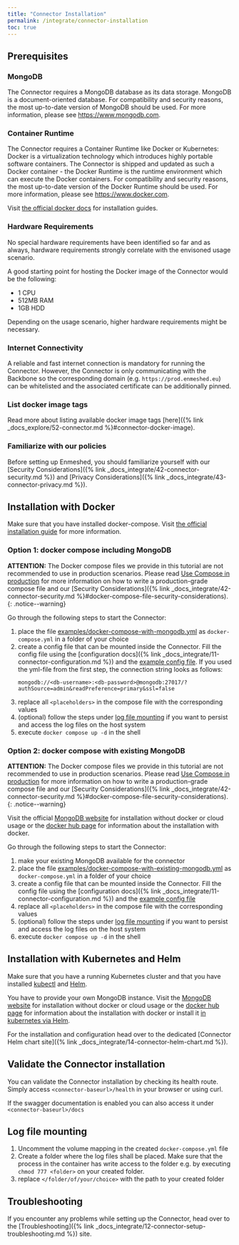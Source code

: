 ```yaml
---
title: "Connector Installation"
permalink: /integrate/connector-installation
toc: true
---
```


## Prerequisites

### MongoDB

The Connector requires a MongoDB database as its data storage. MongoDB is a document-oriented database. For compatibility and security reasons, the most up-to-date version of MongoDB should be used.
For more information, please see <https://www.mongodb.com>.

### Container Runtime

The Connector requires a Container Runtime like Docker or Kubernetes: Docker is a virtualization technology which introduces highly portable software containers. The Connector is shipped and updated as such a Docker container - the Docker Runtime is the runtime environment which can execute the Docker containers. For compatibility and security reasons, the most up-to-date version of the Docker Runtime should be used.
For more information, please see <https://www.docker.com>.

Visit [the official docker docs](https://docs.docker.com/get-docker/) for installation guides.

### Hardware Requirements

No special hardware requirements have been identified so far and as always, hardware requirements strongly correlate with the envisoned usage scenario.

A good starting point for hosting the Docker image of the Connector would be the following:

- 1 CPU
- 512MB RAM
- 1GB HDD

Depending on the usage scenario, higher hardware requirements might be necessary.

### Internet Connectivity

A reliable and fast internet connection is mandatory for running the Connector. However, the Connector is only communicating with the Backbone so the corresponding domain (e.g. `https://prod.enmeshed.eu`) can be whitelisted and the associated certificate can be additionally pinned.

### List docker image tags

Read more about listing available docker image tags [here]({% link _docs_explore/52-connector.md %}#connector-docker-image).

### Familiarize with our policies

Before setting up Enmeshed, you should familiarize yourself with our [Security Considerations]({% link _docs_integrate/42-connector-security.md %}) and [Privacy Considerations]({% link _docs_integrate/43-connector-privacy.md %}).

## Installation with Docker

Make sure that you have installed docker-compose. Visit [the official installation guide](https://docs.docker.com/compose/install/) for more information.

### Option 1: docker compose including MongoDB

**ATTENTION:** The Docker compose files we provide in this tutorial are not recommended to use in production scenarios. Please read [Use Compose in production](https://docs.docker.com/compose/production/) for more information on how to write a production-grade compose file and our [Security Considerations]({% link _docs_integrate/42-connector-security.md %}#docker-compose-file-security-considerations).
{: .notice--warning}

Go through the following steps to start the Connector:

1. place the file [examples/docker-compose-with-mongodb.yml](https://raw.githubusercontent.com/nmshd/nmshd.github.io/main/_docs_integrate/examples/docker-compose-with-mongodb.yml) as `docker-compose.yml` in a folder of your choice
2. create a config file that can be mounted inside the Connector. Fill the config file using the [configuration docs]({% link _docs_integrate/11-connector-configuration.md %}) and the [example config file](https://raw.githubusercontent.com/nmshd/nmshd.github.io/main/_docs_integrate/examples/example.config.json). If you used the yml-file from the first step, the connection string looks as follows:
   ```text
   mongodb://<db-username>:<db-password>@mongodb:27017/?authSource=admin&readPreference=primary&ssl=false
   ```
3. replace all `<placeholders>` in the compose file with the corresponding values
4. (optional) follow the steps under [log file mounting](#log-file-mounting) if you want to persist and access the log files on the host system
5. execute `docker compose up -d` in the shell

### Option 2: docker compose with existing MongoDB

**ATTENTION:** The Docker compose files we provide in this tutorial are not recommended to use in production scenarios. Please read [Use Compose in production](https://docs.docker.com/compose/production/) for more information on how to write a production-grade compose file and our [Security Considerations]({% link _docs_integrate/42-connector-security.md %}#docker-compose-file-security-considerations).
{: .notice--warning}

Visit the official [MongoDB website](https://www.mongodb.com/) for installation without docker or cloud usage or the [docker hub page](https://hub.docker.com/_/mongo) for information about the installation with docker.

Go through the following steps to start the Connector:

1. make your existing MongoDB available for the connector
2. place the file [examples/docker-compose-with-existing-mongodb.yml](https://raw.githubusercontent.com/nmshd/nmshd.github.io/main/_docs_integrate/examples/docker-compose-with-existing-mongodb.yml) as `docker-compose.yml` in a folder of your choice
3. create a config file that can be mounted inside the Connector. Fill the config file using the [configuration docs]({% link _docs_integrate/11-connector-configuration.md %}) and the [example config file](https://raw.githubusercontent.com/nmshd/nmshd.github.io/main/_docs_integrate/examples/example.config.json)
4. replace all `<placeholders>` in the compose file with the corresponding values
5. (optional) follow the steps under [log file mounting](#log-file-mounting) if you want to persist and access the log files on the host system
6. execute `docker compose up -d` in the shell

## Installation with Kubernetes and Helm

Make sure that you have a running Kubernetes cluster and that you have installed [kubectl](https://kubernetes.io/docs/tasks/tools/#kubectl) and [Helm](https://helm.sh/docs/intro/install/).

You have to provide your own MongoDB instance. Visit the [MongoDB website](https://www.mongodb.com/) for installation without docker or cloud usage or the [docker hub page](https://hub.docker.com/_/mongo) for information about the installation with docker or install it [in kubernetes via Helm](https://artifacthub.io/packages/helm/bitnami/mongodb).

For the installation and configuration head over to the dedicated [Connector Helm chart site]({% link _docs_integrate/14-connector-helm-chart.md %}).

## Validate the Connector installation

You can validate the Connector installation by checking its health route. Simply access `<connector-baseurl>/health` in your browser or using curl.

If the swagger documentation is enabled you can also access it under `<connector-baseurl>/docs`

## Log file mounting

1. Uncomment the volume mapping in the created `docker-compose.yml` file
2. Create a folder where the log files shall be placed. Make sure that the process in the container has write access to the folder e.g. by executing `chmod 777 <folder>` on your created folder.
3. replace `</folder/of/your/choice>` with the path to your created folder

## Troubleshooting

If you encounter any problems while setting up the Connector, head over to the [Troubleshooting]({% link _docs_integrate/12-connector-setup-troubleshooting.md %}) site.
